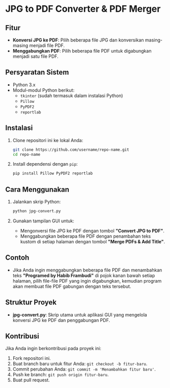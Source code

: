 
# JPG to PDF Converter & PDF Merger

## Fitur
- **Konversi JPG ke PDF**: Pilih beberapa file JPG dan konversikan masing-masing menjadi file PDF.
- **Menggabungkan PDF**: Pilih beberapa file PDF untuk digabungkan menjadi satu file PDF.


## Persyaratan Sistem
- Python 3.x
- Modul-modul Python berikut:
  - `tkinter` (sudah termasuk dalam instalasi Python)
  - `Pillow`
  - `PyPDF2`
  - `reportlab`

## Instalasi
1. Clone repositori ini ke lokal Anda:
   ```bash
   git clone https://github.com/username/repo-name.git
   cd repo-name
   ```

2. Install dependensi dengan `pip`:
   ```bash
   pip install Pillow PyPDF2 reportlab
   ```

## Cara Menggunakan
1. Jalankan skrip Python:
   ```bash
   python jpg-convert.py
   ```

2. Gunakan tampilan GUI untuk:
   - Mengonversi file JPG ke PDF dengan tombol **"Convert JPG to PDF"**.
   - Menggabungkan beberapa file PDF dengan penambahan teks kustom di setiap halaman dengan tombol **"Merge PDFs & Add Title"**.

## Contoh
- Jika Anda ingin menggabungkan beberapa file PDF dan menambahkan teks **"Programed by Habib Frambudi"** di pojok kanan bawah setiap halaman, pilih file-file PDF yang ingin digabungkan, kemudian program akan membuat file PDF gabungan dengan teks tersebut.

## Struktur Proyek
- **jpg-convert.py**: Skrip utama untuk aplikasi GUI yang mengelola konversi JPG ke PDF dan penggabungan PDF.
  
## Kontribusi
Jika Anda ingin berkontribusi pada proyek ini:
1. Fork repositori ini.
2. Buat branch baru untuk fitur Anda: `git checkout -b fitur-baru`.
3. Commit perubahan Anda: `git commit -m 'Menambahkan fitur baru'`.
4. Push ke branch: `git push origin fitur-baru`.
5. Buat pull request.

